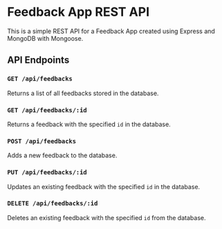 # Feedback App REST API

This is a simple REST API for a Feedback App created using Express and MongoDB with Mongoose.

## API Endpoints

### `GET /api/feedbacks`

Returns a list of all feedbacks stored in the database.

### `GET /api/feedbacks/:id`

Returns a feedback with the specified `id` in the database.

### `POST /api/feedbacks`

Adds a new feedback to the database.

### `PUT /api/feedbacks/:id`

Updates an existing feedback with the specified `id` in the database.

### `DELETE /api/feedbacks/:id`

Deletes an existing feedback with the specified `id` from the database.


